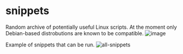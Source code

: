 # snippets
Random archive of potentially useful Linux scripts. At the moment only Debian-based distrobutions are known to be compatible.
![image](https://github.com/user-attachments/assets/a725c9c8-9e79-43a1-a1d4-27f05965288a)

Example of snippets that can be run.
![all-snippets](https://github.com/user-attachments/assets/779dfc4d-2302-4109-ba4b-7f7e2c551df4)
